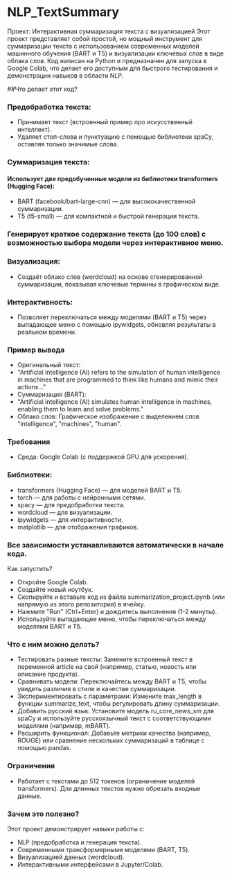 # NLP_TextSummary

Проект: Интерактивная суммаризация текста с визуализацией
Этот проект представляет собой простой, но мощный инструмент для суммаризации текста с использованием современных моделей машинного обучения (BART и T5) и визуализации ключевых слов в виде облака слов. Код написан на Python и предназначен для запуска в Google Colab, что делает его доступным для быстрого тестирования и демонстрации навыков в области NLP.

##Что делает этот код?
### Предобработка текста:
* Принимает текст (встроенный пример про искусственный интеллект).
* Удаляет стоп-слова и пунктуацию с помощью библиотеки spaCy, оставляя только значимые слова.

### Суммаризация текста:
#### Использует две предобученные модели из библиотеки transformers (Hugging Face):
* BART (facebook/bart-large-cnn) — для высококачественной суммаризации.
* T5 (t5-small) — для компактной и быстрой генерации текста.
### Генерирует краткое содержание текста (до 100 слов) с возможностью выбора модели через интерактивное меню.
### Визуализация:
* Создаёт облако слов (wordcloud) на основе сгенерированной суммаризации, показывая ключевые термины в графическом виде.
### Интерактивность:
* Позволяет переключаться между моделями (BART и T5) через выпадающее меню с помощью ipywidgets, обновляя результаты в реальном времени.
### Пример вывода

* Оригинальный текст:
* "Artificial intelligence (AI) refers to the simulation of human intelligence in machines that are programmed to think like humans and mimic their actions..."
* Суммаризация (BART):
* "Artificial intelligence (AI) simulates human intelligence in machines, enabling them to learn and solve problems."
* Облако слов:
Графическое изображение с выделением слов "intelligence", "machines", "human".

### Требования
* Среда: Google Colab (с поддержкой GPU для ускорения).
### Библиотеки:
* transformers (Hugging Face) — для моделей BART и T5.
* torch — для работы с нейронными сетями.
* spacy — для предобработки текста.
* wordcloud — для визуализации.
* ipywidgets — для интерактивности.
* matplotlib — для отображения графиков.

### Все зависимости устанавливаются автоматически в начале кода.

Как запустить?
* Откройте Google Colab.
* Создайте новый ноутбук.
* Скопируйте и вставьте код из файла summarization_project.ipynb (или напрямую из этого репозитория) в ячейку.
* Нажмите "Run" (Ctrl+Enter) и дождитесь выполнения (1-2 минуты).
* Используйте выпадающее меню, чтобы переключаться между моделями BART и T5.


### Что с ним можно делать?
* Тестировать разные тексты: Замените встроенный текст в переменной article на свой (например, статью, новость или описание продукта).
* Сравнивать модели: Переключайтесь между BART и T5, чтобы увидеть различия в стиле и качестве суммаризации.
* Экспериментировать с параметрами: Измените max_length в функции summarize_text, чтобы регулировать длину суммаризации.
* Добавить русский язык: Установите модель ru_core_news_sm для spaCy и используйте русскоязычный текст с соответствующими моделями (например, mBART).
* Расширить функционал: Добавьте метрики качества (например, ROUGE) или сравнение нескольких суммаризаций в таблице с помощью pandas.

### Ограничения
* Работает с текстами до 512 токенов (ограничение моделей transformers). Для длинных текстов нужно обрезать входные данные.

### Зачем это полезно?
Этот проект демонстрирует навыки работы с:

* NLP (предобработка и генерация текста).
* Современными трансформерными моделями (BART, T5).
* Визуализацией данных (wordcloud).
* Интерактивными интерфейсами в Jupyter/Colab.

  
